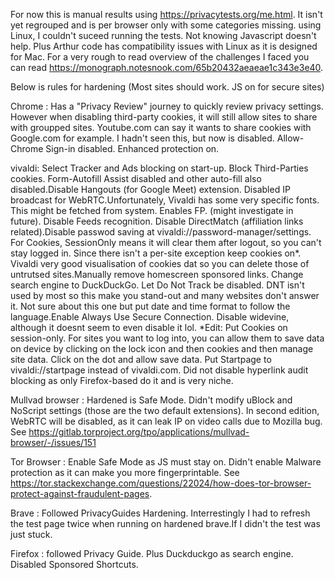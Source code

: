 For now this is manual results using  https://privacytests.org/me.html. It isn't yet regrouped and is per browser only with some categories missing. using  Linux, I couldn't suceed running the tests. Not knowing Javascript doesn't help. Plus Arthur code has compatibility issues with Linux as it is designed for Mac. For a very rough to read overview of the challenges I faced you can read https://monograph.notesnook.com/65b20432aeaeae1c343e3e40.

Below is rules for hardening
(Most sites should work. JS on for secure sites)

Chrome :
Has a "Privacy Review" journey to quickly review privacy settings. However when disabling third-party cookies, it will still allow sites to share with groupped sites. Youtube.com can say it wants to share cookies with Google.com for example. I hadn't seen this, but now is disabled. Allow- Chrome Sign-in disabled. Enhanced protection on.

vivaldi:
Select Tracker and Ads blocking on start-up. Block Third-Parties cookies. Form-Autofill Assist disabled and other auto-fill also disabled.Disable Hangouts (for Google Meet) extension. Disabled IP broadcast for WebRTC.Unfortunately, Vivaldi has some very specific fonts. This might be fetched from system. Enables FP. (might investigate in future). Disable Feeds recognition. Disable DirectMatch (affiliation links related).Disable passwod saving at vivaldi://password-manager/settings. For Cookies, SessionOnly means it will clear them after logout, so you can't stay logged in. Since there isn't a per-site exception keep cookies on*. Vivaldi very good visualisation of cookies dat so you can delete those of untrutsed sites.Manually remove homescreen sponsored links. Change search engine to DuckDuckGo. Let Do Not Track be disabled. DNT isn't used by most so this make you stand-out and many websites don't answer it. Not sure about this one but put date and time format to follow the language.Enable Always Use Secure Connection. Disable widevine, although it doesnt seem to even disable it lol.
*Edit: Put Cookies on session-only. For sites you want to log into, you can allow them to save data on device by clicking on the lock icon and then cookies and then manage site data. Click on the dot and allow save data.
Put Startpage to vivaldi://startpage instead of vivaldi.com. Did not disable hyperlink audit blocking as only Firefox-based do it and is very niche.

Mullvad browser : Hardened is Safe Mode. Didn't modify uBlock and NoScript settings (those are the two default extensions). In second edition, WebRTC will be disabled, as it can leak IP on video calls due to Mozilla bug. See https://gitlab.torproject.org/tpo/applications/mullvad-browser/-/issues/151

Tor Browser :
Enable Safe Mode as JS must stay on. Didn't enable Malware protection as it can make you more fingerprintable. See https://tor.stackexchange.com/questions/22024/how-does-tor-browser-protect-against-fraudulent-pages. 

Brave :
Followed PrivacyGuides Hardening. Interrestingly I had to refresh the test page twice when running on hardened brave.If I didn't the test was just stuck.

Firefox : followed Privacy Guide. Plus Duckduckgo as search engine. Disabled Sponsored Shortcuts.

